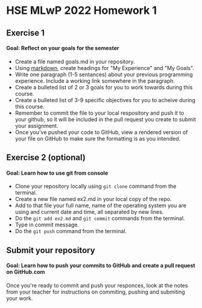 # HSE MLwP 2022 Homework 1

## Exercise 1
#### Goal:  Reflect on your goals for the semester
- Create a file named goals.md in your repository.
- Using [markdown](https://guides.github.com/features/mastering-markdown/), create headings for "My Experience" and "My Goals".
- Write one paragraph (1-5 sentances) about your previous programming experience.  Include a working link somewhere in the paragraph.
- Create a bulleted list of 2 or 3 goals for you to work towards during this course.  
- Create a bulleted list of 3-9 specific objectives for you to acheive during this course.  
- Remember to commit the file to your local respository and push it to your github, so it will be included in the pull request you create to submit your assignment.  
- Once you've pushed your code to GitHub, view a rendered version of your file on GitHub to make sure the formatting is as you intended.

## Exercise 2 (optional)
#### Goal:  Learn how to use git from console
- Clone your repository locally using `git clone` command from the terminal.
- Create a new file named ex2.md in your local copy of the repo.
- Add to that file your full name, name of the operating system you are using and current date and time, all separated by new lines.
- Do the `git add ex2.md` and `git commit` commands from the terminal.
- Type in commit message.
- Do the `git push` command from the terminal.


## Submit your repository
#### Goal:  Learn how to push your commits to GitHub and create a pull request on GitHub.com
Once you're ready to commit and push your responces, look at the notes from your teacher for instructions on commiting, pushing and submiting your work.

